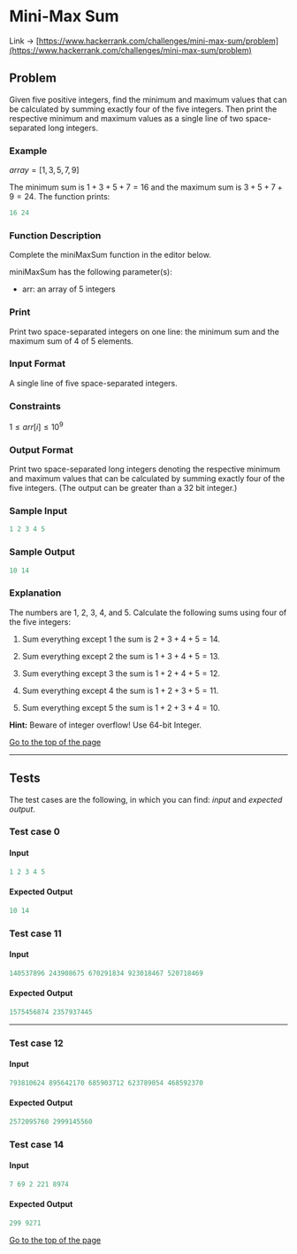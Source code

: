 <a id="title"></a>
# Mini-Max Sum

Link -> [https://www.hackerrank.com/challenges/mini-max-sum/problem](https://www.hackerrank.com/challenges/mini-max-sum/problem)

## Problem

Given five positive integers, find the minimum and maximum values that can be calculated by summing exactly four of the five integers. Then print the respective minimum and maximum values as a single line of two space-separated long integers.

### Example

$array = [1, 3, 5, 7, 9]$

The minimum sum is $1 + 3 + 5 + 7 = 16$ and the maximum sum is $3 + 5 + 7 + 9 = 24$. The function prints:

```cpp
16 24
```

### Function Description

Complete the miniMaxSum function in the editor below.

miniMaxSum has the following parameter(s):

- arr: an array of $5$ integers

### Print

Print two space-separated integers on one line: the minimum sum and the maximum sum of $4$ of $5$ elements.

### Input Format

A single line of five space-separated integers.

### Constraints

$1 \leq arr[i] \leq 10^{9}$

### Output Format

Print two space-separated long integers denoting the respective minimum and maximum values that can be calculated by summing exactly four of the five integers. (The output can be greater than a 32 bit integer.)

### Sample Input

```cpp
1 2 3 4 5
```

### Sample Output

```cpp
10 14
```

### Explanation

The numbers are $1$, $2$, $3$, $4$, and $5$. Calculate the following sums using four of the five integers:

1. Sum everything except $1$ the sum is $2 + 3 + 4 + 5 = 14$.

2. Sum everything except $2$ the sum is $1 + 3 + 4 + 5 = 13$.

3. Sum everything except $3$ the sum is $1 + 2 + 4 + 5 = 12$.

4. Sum everything except $4$ the sum is $1 + 2 + 3 + 5 = 11$.

5. Sum everything except $5$ the sum is $1 + 2 + 3 + 4 = 10$.

**Hint:** Beware of integer overflow! Use 64-bit Integer.

[Go to the top of the page](#title)

----

## Tests

The test cases are the following, in which you can find: _input_ and _expected output_.

### Test case 0

#### Input

```cpp
1 2 3 4 5
```

#### Expected Output

```cpp
10 14
```

### Test case 11

#### Input

```cpp
140537896 243908675 670291834 923018467 520718469
```

#### Expected Output

```cpp
1575456874 2357937445
```

---

### Test case 12

#### Input

```cpp
793810624 895642170 685903712 623789054 468592370
```

#### Expected Output

```cpp
2572095760 2999145560
```

### Test case 14

#### Input

```cpp
7 69 2 221 8974
```

#### Expected Output

```cpp
299 9271
```

[Go to the top of the page](#title)
